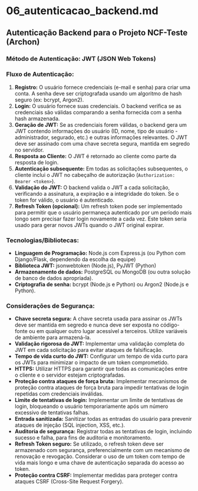 # 06_autenticacao_backend.md

## Autenticação Backend para o Projeto NCF-Teste (Archon)

### Método de Autenticação: JWT (JSON Web Tokens)

### Fluxo de Autenticação:

1. **Registro:** O usuário fornece credenciais (e-mail e senha) para criar uma conta.  A senha deve ser criptografada usando um algoritmo de hash seguro (ex: bcrypt, Argon2).
2. **Login:** O usuário fornece suas credenciais. O backend verifica se as credenciais são válidas comparando a senha fornecida com a senha hash armazenada.
3. **Geração de JWT:** Se as credenciais forem válidas, o backend gera um JWT contendo informações do usuário (ID, nome, tipo de usuário - administrador, segurado, etc.) e outras informações relevantes.  O JWT deve ser assinado com uma chave secreta segura, mantida em segredo no servidor.
4. **Resposta ao Cliente:** O JWT é retornado ao cliente como parte da resposta de login.
5. **Autenticação subsequente:** Em todas as solicitações subsequentes, o cliente inclui o JWT no cabeçalho de autorização (`Authorization: Bearer <token>`).
6. **Validação do JWT:** O backend valida o JWT a cada solicitação, verificando a assinatura, a expiração e a integridade do token.  Se o token for válido, o usuário é autenticado.
7. **Refresh Token (opcional):** Um refresh token pode ser implementado para permitir que o usuário permaneça autenticado por um período mais longo sem precisar fazer login novamente a cada vez.  Este token seria usado para gerar novos JWTs quando o JWT original expirar.

### Tecnologias/Bibliotecas:

* **Linguagem de Programação:**  Node.js com Express.js (ou Python com Django/Flask, dependendo da escolha da equipe)
* **Biblioteca JWT:**  jsonwebtoken (Node.js), PyJWT (Python)
* **Armazenamento de dados:**  PostgreSQL ou MongoDB (ou outra solução de banco de dados apropriada).
* **Criptografia de senha:** bcrypt (Node.js e Python) ou Argon2 (Node.js e Python).


### Considerações de Segurança:

* **Chave secreta segura:** A chave secreta usada para assinar os JWTs deve ser mantida em segredo e nunca deve ser exposta no código-fonte ou em qualquer outro lugar acessível a terceiros. Utilize variáveis de ambiente para armazená-la.
* **Validação rigorosa do JWT:**  Implementar uma validação completa do JWT em cada solicitação para evitar ataques de falsificação.
* **Tempo de vida curto do JWT:**  Configurar um tempo de vida curto para os JWTs para minimizar o impacto de um token comprometido.
* **HTTPS:**  Utilizar HTTPS para garantir que todas as comunicações entre o cliente e o servidor estejam criptografadas.
* **Proteção contra ataques de força bruta:** Implementar mecanismos de proteção contra ataques de força bruta para impedir tentativas de login repetidas com credenciais inválidas.
* **Limite de tentativas de login:** Implementar um limite de tentativas de login, bloqueando o usuário temporariamente após um número excessivo de tentativas falhas.
* **Entrada sanitizada:** Sanitizar todas as entradas do usuário para prevenir ataques de injeção (SQL injection, XSS, etc.).
* **Auditoria de segurança:** Registrar todas as tentativas de login, incluindo sucesso e falha, para fins de auditoria e monitoramento.
* **Refresh Token seguro:** Se utilizado, o refresh token deve ser armazenado com segurança, preferencialmente com um mecanismo de renovação e revogação. Considerar o uso de um token com tempo de vida mais longo e uma chave de autenticação separada do acesso ao token.
* **Proteção contra CSRF:** Implementar medidas para proteger contra ataques CSRF (Cross-Site Request Forgery).


